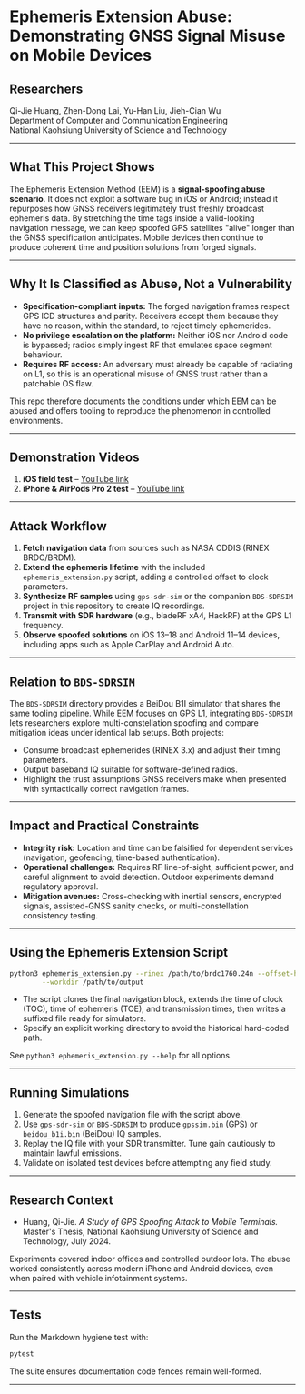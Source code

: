 # Ephemeris Extension Abuse: Demonstrating GNSS Signal Misuse on Mobile Devices

## Researchers
Qi-Jie Huang, Zhen-Dong Lai, Yu-Han Liu, Jieh-Cian Wu  
Department of Computer and Communication Engineering  
National Kaohsiung University of Science and Technology

---

## What This Project Shows
The Ephemeris Extension Method (EEM) is a **signal-spoofing abuse scenario**. It does not exploit a software bug in iOS or Android; instead it repurposes how GNSS receivers legitimately trust freshly broadcast ephemeris data. By stretching the time tags inside a valid-looking navigation message, we can keep spoofed GPS satellites "alive" longer than the GNSS specification anticipates. Mobile devices then continue to produce coherent time and position solutions from forged signals.

---

## Why It Is Classified as Abuse, Not a Vulnerability
- **Specification-compliant inputs:** The forged navigation frames respect GPS ICD structures and parity. Receivers accept them because they have no reason, within the standard, to reject timely ephemerides.
- **No privilege escalation on the platform:** Neither iOS nor Android code is bypassed; radios simply ingest RF that emulates space segment behaviour.
- **Requires RF access:** An adversary must already be capable of radiating on L1, so this is an operational misuse of GNSS trust rather than a patchable OS flaw.

This repo therefore documents the conditions under which EEM can be abused and offers tooling to reproduce the phenomenon in controlled environments.

---

## Demonstration Videos
1. **iOS field test** – [YouTube link](https://youtu.be/TGCezlx4FQI)  
2. **iPhone & AirPods Pro 2 test** – [YouTube link](https://youtu.be/Zb3lNryc4sc)

---

## Attack Workflow
1. **Fetch navigation data** from sources such as NASA CDDIS (RINEX BRDC/BRDM).
2. **Extend the ephemeris lifetime** with the included `ephemeris_extension.py` script, adding a controlled offset to clock parameters.
3. **Synthesize RF samples** using `gps-sdr-sim` or the companion `BDS-SDRSIM` project in this repository to create IQ recordings.
4. **Transmit with SDR hardware** (e.g., bladeRF xA4, HackRF) at the GPS L1 frequency.
5. **Observe spoofed solutions** on iOS 13–18 and Android 11–14 devices, including apps such as Apple CarPlay and Android Auto.

---

## Relation to `BDS-SDRSIM`
The `BDS-SDRSIM` directory provides a BeiDou B1I simulator that shares the same tooling pipeline. While EEM focuses on GPS L1, integrating `BDS-SDRSIM` lets researchers explore multi-constellation spoofing and compare mitigation ideas under identical lab setups. Both projects:
- Consume broadcast ephemerides (RINEX 3.x) and adjust their timing parameters.
- Output baseband IQ suitable for software-defined radios.
- Highlight the trust assumptions GNSS receivers make when presented with syntactically correct navigation frames.

---

## Impact and Practical Constraints
- **Integrity risk:** Location and time can be falsified for dependent services (navigation, geofencing, time-based authentication).
- **Operational challenges:** Requires RF line-of-sight, sufficient power, and careful alignment to avoid detection. Outdoor experiments demand regulatory approval.
- **Mitigation avenues:** Cross-checking with inertial sensors, encrypted signals, assisted-GNSS sanity checks, or multi-constellation consistency testing.

---

## Using the Ephemeris Extension Script
```bash
python3 ephemeris_extension.py --rinex /path/to/brdc1760.24n --offset-hours 2 \
        --workdir /path/to/output
```
- The script clones the final navigation block, extends the time of clock (TOC), time of ephemeris (TOE), and transmission times, then writes a suffixed file ready for simulators.
- Specify an explicit working directory to avoid the historical hard-coded path.

See `python3 ephemeris_extension.py --help` for all options.

---

## Running Simulations
1. Generate the spoofed navigation file with the script above.
2. Use `gps-sdr-sim` or `BDS-SDRSIM` to produce `gpssim.bin` (GPS) or `beidou_b1i.bin` (BeiDou) IQ samples.
3. Replay the IQ file with your SDR transmitter. Tune gain cautiously to maintain lawful emissions.
4. Validate on isolated test devices before attempting any field study.

---

## Research Context
- Huang, Qi-Jie. *A Study of GPS Spoofing Attack to Mobile Terminals.* Master's Thesis, National Kaohsiung University of Science and Technology, July 2024.

Experiments covered indoor offices and controlled outdoor lots. The abuse worked consistently across modern iPhone and Android devices, even when paired with vehicle infotainment systems.

---

## Tests
Run the Markdown hygiene test with:
```bash
pytest
```
The suite ensures documentation code fences remain well-formed.

---
